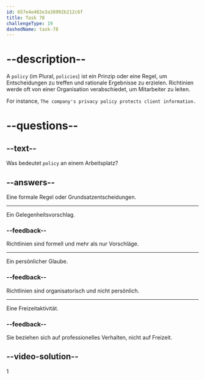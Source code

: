 ```yaml
---
id: 657e4e482e3a38992b212c6f
title: Task 78
challengeType: 19
dashedName: task-78
---
```


# --description--

A `policy` (im Plural, `policies`) ist ein Prinzip oder eine Regel, um Entscheidungen zu treffen und rationale Ergebnisse zu erzielen. Richtinien werde oft von einer Organisation verabschiedet, um Mitarbeiter zu leiten.

For instance, `The company's privacy policy protects client information.`

# --questions--

## --text--

Was bedeutet `policy` an einem Arbeitsplatz?

## --answers--

Eine formale Regel oder Grundsatzentscheidungen.

---

Ein Gelegenheitsvorschlag.

### --feedback--

Richtlinien sind formell und mehr als nur Vorschläge.

---

Ein persönlicher Glaube.

### --feedback--

Richtlinien sind organisatorisch und nicht persönlich.

---

Eine Freizeitaktivität.

### --feedback--

Sie beziehen sich auf professionelles Verhalten, nicht auf Freizeit.

## --video-solution--

1
